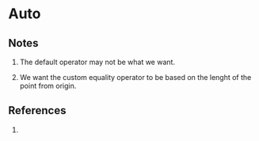 # Auto

## Notes
1. The default operator may not be what we want.

2. We want the custom equality operator to be based on the lenght of the point from origin.

## References

1. 

